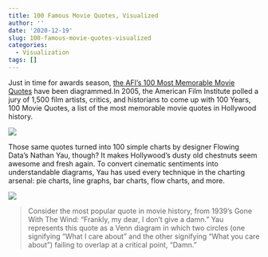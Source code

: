```yaml
---
title: 100 Famous Movie Quotes, Visualized
author: ''
date: '2020-12-19'
slug: 100-famous-movie-quotes-visualized
categories:
  - Visualization
tags: []
---
```

Just in time for awards season, [the AFI’s 100 Most Memorable Movie Quotes](https://www.afi.com/afi-lists/) have been diagrammed.In 2005, the American Film Institute polled a jury of 1,500 film artists, critics, and historians to come up with 100 Years, 100 Movie Quotes, a list of the most memorable movie quotes in Hollywood history.  

![](/post/2020-12-19-100-famous-movie-quotes-visualized/index_files/moviequates3.png)


Those same quotes turned into 100 simple charts by designer Flowing Data’s Nathan Yau, though? It makes Hollywood’s dusty old chestnuts seem awesome and fresh again. To convert cinematic sentiments into understandable diagrams, Yau has used every technique in the charting arsenal: pie charts, line graphs, bar charts, flow charts, and more.

![](/post/2020-12-19-100-famous-movie-quotes-visualized/index_files/moviesquates2.png)  

>Consider the most popular quote in movie history, from 1939’s Gone With The Wind: “Frankly, my dear, I don’t give a damn.” Yau represents this quote as a Venn diagram in which two circles (one signifying “What I care about” and the other signifying “What you care about”) failing to overlap at a critical point, “Damn.” 

